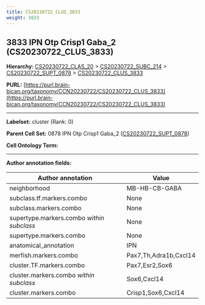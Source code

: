 ```yaml
---
title: CS20230722_CLUS_3833
weight: 3833
---
```

## 3833 IPN Otp Crisp1 Gaba_2 (CS20230722_CLUS_3833)
<b>Hierarchy: </b>
[CS20230722_CLAS_20](../CS20230722_CLAS_20) >
[CS20230722_SUBC_214](../CS20230722_SUBC_214) >
[CS20230722_SUPT_0878](../CS20230722_SUPT_0878) >
[CS20230722_CLUS_3833](../CS20230722_CLUS_3833)

**PURL:** [https://purl.brain-bican.org/taxonomy/CCN20230722/CS20230722_CLUS_3833](https://purl.brain-bican.org/taxonomy/CCN20230722/CS20230722_CLUS_3833)

---


**Labelset:** cluster (Rank: 0)

**Parent Cell Set:** 0878 IPN Otp Crisp1 Gaba_2 ([CS20230722_SUPT_0878](../CS20230722_SUPT_0878))



**Cell Ontology Term:** 

[MARKER GENES.]: #


---

[TRANSFERRED ANNOTATIONS.]: #


[AUTHOR ANNOTATION FIELDS.]: #


**Author annotation fields:**

| Author annotation | Value |
|-------------------|-------|
|neighborhood|MB-HB-CB-GABA|
|subclass.tf.markers.combo|None|
|subclass.markers.combo|None|
|supertype.markers.combo _within subclass_|None|
|supertype.markers.combo|None|
|anatomical_annotation|IPN|
|merfish.markers.combo|Pax7,Th,Adra1b,Cxcl14|
|cluster.TF.markers.combo|Pax7,Esr2,Sox6|
|cluster.markers.combo _within subclass_|Sox6,Cxcl14|
|cluster.markers.combo|Crisp1,Sox6,Cxcl14|
